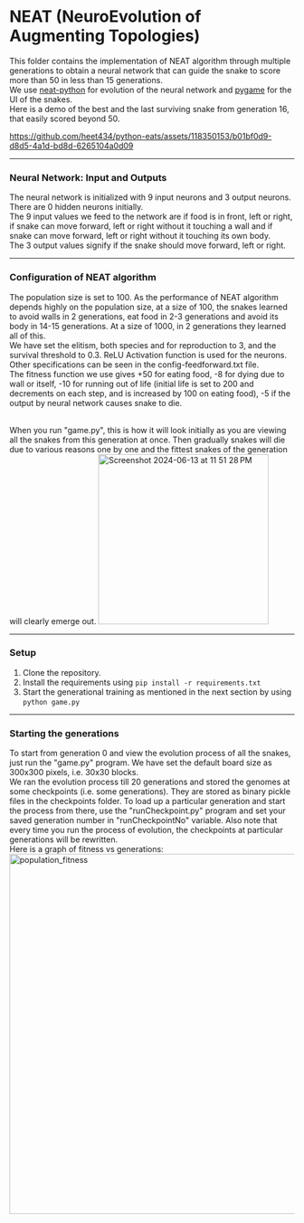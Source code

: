 # NEAT (NeuroEvolution of Augmenting Topologies)

This folder contains the implementation of NEAT algorithm through multiple generations to obtain a neural network that can guide the snake to score more than 50 in less than 15 generations. <br/>
We use [neat-python](https://github.com/CodeReclaimers/neat-python) for evolution of the neural network and [pygame](https://github.com/pygame/pygame) for the UI of the snakes.<br/>
Here is a demo of the best and the last surviving snake from generation 16, that easily scored beyond 50.</br>

https://github.com/heet434/python-eats/assets/118350153/b01bf0d9-d8d5-4a1d-bd8d-6265104a0d09

---
### Neural Network: Input and Outputs
The neural network is initialized with 9 input neurons and 3 output neurons. There are 0 hidden neurons initially.<br/>
The 9 input values we feed to the network are if food is in front, left or right, if snake can move forward, left or right without it touching a wall and if snake can move forward, left or right without it touching its own body.<br/>
The 3 output values signify if the snake should move forward, left or right.<br/>

---
### Configuration of NEAT algorithm
The population size is set to 100. As the performance of NEAT algorithm depends highly on the population size, at a size of 100, the snakes learned to avoid walls in 2 generations, eat food in 2-3 generations and avoid its body in 14-15 generations. At a size of 1000, in 2 generations they learned all of this.<br/>
We have set the elitism, both species and for reproduction to 3, and the survival threshold to 0.3. ReLU Activation function is used for the neurons. Other specifications can be seen in the config-feedforward.txt file.<br/>
The fitness function we use gives +50 for eating food, -8 for dying due to wall or itself, -10 for running out of life (initial life is set to 200 and decrements on each step, and is increased by 100 on eating food), -5 if the output by neural network causes snake to die.

<br/>
When you run "game.py", this is how it will look initially as you are viewing all the snakes from this generation at once. Then gradually snakes will die due to various reasons one by one and the fittest snakes of the generation will clearly emerge out. 
<img width="301" alt="Screenshot 2024-06-13 at 11 51 28 PM" src="https://github.com/heet434/python-eats/assets/118350153/c098fa12-5fd7-4da7-9ca3-31f0711a966a">


---
### Setup
1. Clone the repository. <br/>
2. Install the requirements using ``pip install -r requirements.txt``
3. Start the generational training as mentioned in the next section by using ``python game.py``


--- 
### Starting the generations
To start from generation 0 and view the evolution process of all the snakes, just run the "game.py" program. We have set the default board size as 300x300 pixels, i.e. 30x30 blocks. </br>
We ran the evolution process till 20 generations and stored the genomes at some checkpoints (i.e. some generations). They are stored as binary pickle files in the checkpoints folder. To load up a particular generation and start the process from there, use the "runCheckpoint.py" program and set your saved generation number in "runCheckpointNo" variable. Also note that every time you run the process of evolution, the checkpoints at particular generations will be rewritten. <br/>
Here is a graph of fitness vs generations:<br/>
<img align = "center" width="637" alt="population_fitness" src="https://github.com/heet434/python-eats/assets/118350153/7677f9e8-48cf-48f6-ace1-b67427f68dd1">



